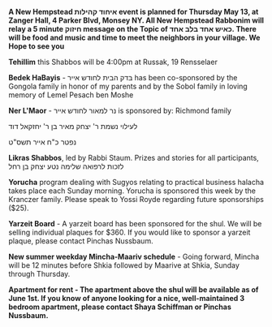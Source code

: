 **A New Hempstead איחוד קהילות  event is 
planned for Thursday May 13, at Zanger Hall, 
4 Parker Blvd, Monsey NY.
All New Hempstead Rabbonim will relay a 5 
minute חיזוק message on the Topic of  כאיש 
אחד בלב אחד. There will be food and music and time 
to meet the neighbors in your village. 
We Hope to see you**

**Tehillim** this Shabbos will be 4:00pm at Russak, 19 Rensselaer

**Bedek HaBayis** - בּדק הבית לחודש אייר has been co-sponsored by the  Gongola family in honor of  my parents and by the Sobol  family in loving memory of  Lemel Pesach ben Moshe

**Ner L'Maor** -   נר למאור לחודש אייר is sponsored by: Richmond family

לעילוי נשמת ר' יצחק מאיר בן ר'  יחזקאל דוד 

נפטר כ"ח אייר תשס"ט

**Likras Shabbos**, led by Rabbi Staum. Prizes and stories for all participants, לזכות לרפואה שלימה נטע יצחק בן רחל

**Yorucha** program dealing with Sugyos relating to practical business halacha takes place each Sunday morning. Yorucha is sponsored this week by the Kranczer family. Please speak to Yossi Royde regarding future sponsorships ($25).

**Yarzeit Board** - A yarzeit board has been sponsored for the shul. We will be selling individual plaques for $360. If you would like to sponsor a yarzeit plaque, please contact Pinchas Nussbaum.

**New summer weekday Mincha-Maariv schedule** - Going forward, Mincha will be 12 minutes before Shkia followed by Maarive at Shkia, Sunday through Thursday.

**Apartment for rent - The apartment above the shul will be available as of June 1st. If you know of anyone looking for a nice, well-maintained 3 bedroom apartment, please contact Shaya Schiffman or Pinchas Nussbaum.** 
